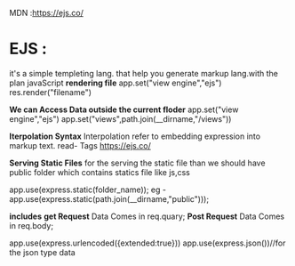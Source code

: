 MDN :https://ejs.co/

# EJS : 
it's a simple templeting lang. that help you generate markup lang.with the plan javaScript
**rendering file**
app.set("view engine","ejs")
res.render("filename")

**We can Access Data outside the current floder**
app.set("view engine","ejs")
app.set("views",path.join(__dirname,"/views")) 

**Iterpolation Syntax**
Interpolation refer to embedding expression into markup text.
read- Tags
https://ejs.co/ 

**Serving Static Files**
for the serving the static file than we should have public folder which contains statics file like js,css

app.use(express.static(folder_name));
eg -app.use(express.static(path.join(__dirname,"public")));

**includes**
**get Request**
Data Comes in req.quary;
**Post Request**
Data Comes in req.body;

app.use(express.urlencoded({extended:true}))
app.use(express.json())//for the json type data
